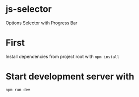 # js-selector

Options Selector with Progress Bar

# First

Install dependencies from project root with `npm install`

# Start development server with

`npm run dev`
